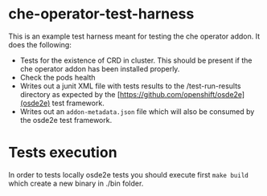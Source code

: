 # che-operator-test-harness

This is an example test harness meant for testing the che operator addon. It does the following:

* Tests for the existence of CRD in cluster. This should be present if the che
  operator addon has been installed properly.
 * Check the pods health
* Writes out a junit XML file with tests results to the /test-run-results directory as expected
  by the [https://github.com/openshift/osde2e](osde2e) test framework.
* Writes out an `addon-metadata.json` file which will also be consumed by the osde2e test framework.
# Tests execution

In order to tests locally osde2e tests you should execute first `make build` which create a new
binary in ./bin folder.
